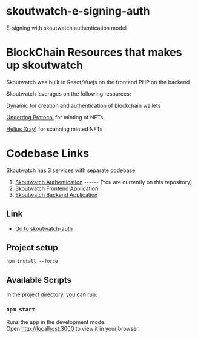 # skoutwatch-e-signing-auth
E-signing with skoutwatch authentication model

# BlockChain Resources that makes up skoutwatch

Skoutwatch was built in React/Vuejs on the frontend PHP on the backend

Skoutwatch leverages on the following resources:

[Dynamic](https://app.dynamic.xyz/) for creation and authentication of blockchain wallets

[Underdog Protocol](https://app.underdogprotocol.xyz/) for minting of NFTs

[Helius Xray](https://xray.helius.xyz/)) for scanning minted NFTs


# Codebase Links

Skoutwatch has 3 services with separate codebase
1.  [Skoutwatch Authentication](https://github.com/Skoutwatch/skoutwatch-e-signing-auth) ------ (You are currently on this repository)
2.  [Skoutwatch Frontend Application](https://github.com/Skoutwatch/skoutwatch-e-signing)
3.  [Skoutwatch Backend Application](https://github.com/Skoutwatch/e-signing)

## Link
* [Go to skoutwatch-auth](https://skoutwatch-e-signing-auth.netlify.app/)

## Project setup

```
npm install --force
```

## Available Scripts

In the project directory, you can run:

### `npm start`

Runs the app in the development mode.\
Open [http://localhost:3000](http://localhost:3000) to view it in your browser.
